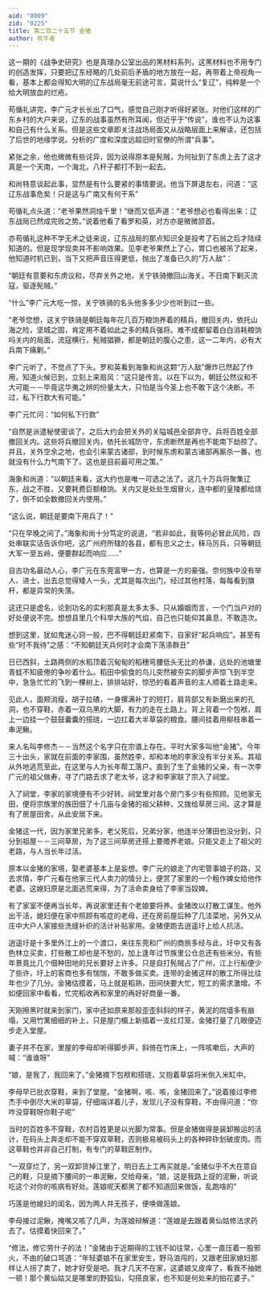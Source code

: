 ```yaml
---
aid: "0009"
zid: "0225"
title: 第二百二十五节 金猪
author: 吹牛者
---
```


这一期的《战争史研究》也是真理办公室出品的黑材料系列，这黑材料也不用专门的创造发挥，只要把辽东经略的几处前后矛盾的地方放在一起，再带着上帝视角一看，基本上都会得知大明的辽东战局毫无前途可言，莫说什么“复辽”，纯粹是一个给大明放血的烂疮。

苟循礼讲完，李广元才长长出了口气，感觉自己刚才听得好紧张。对他们这样的广东乡村的大户来说，辽东的战事虽然有所耳闻，但近乎于“传说”，谁也不认为这事和自己有什么关系。但是这些文章即关注战场局面又从战略层面上来解读，还包括了后世的地缘学说。分析的广度和深度远超旧时官僚的所谓“兵事”。

紧张之余，他也微微有些诧异，因为说得原本是髡贼，为何扯到了东虏上去了这才真是一个天南，一个海北，八杆子都打不到一起去。

和尚特意谈起此事，显然是有什么要紧的事情要说。他当下屏退左右，问道：“这辽东战事危矣！只是这与广南又有何干系”

苟循礼点头道：“老爷果然洞烛千里！”继而又低声道：“老爷想必也看得出来：辽东战局已然成完败之势。”说着他看了看罗和英，对方亦是微微颔首。

亦苟循礼这种不学无术之徒来说，辽东战局的那点知识全是投考了石翁之后才陆续知道的。但是现学现卖并不影响效果。见李老爷果然上了心，胃口也被吊了起来，他知道时机已到，当下又把声音压得更低，抛出了准备已久的“万人敌”：

“朝廷有意要和东虏议和，尽弃关外之地，关宁铁骑撤回山海关。不日南下剿灭流寇，驱逐髡贼。”

“什么”李广元大吃一惊，关宁铁骑的名头他多多少少也听到过一些。

“老爷您想，这关宁铁骑是朝廷每年花几百万粮饷养着的精兵，撤回关内，依托山海之险，坚城之固，肯定用不着如此之多的精兵强将。难不成都留着白白消耗粮饷吗关内的局面，流寇横行，髡贼猖獗，都是朝廷的腹心之患，这一二年内，必有大兵南下痛剿。”

李广元听了，不觉点了下头。罗和英看到海象和尚这颗“万人敌”爆炸已然起了作用，知道火候已到，立刻上来扇风：“这只是传言。以在下以为，朝廷公然议和不大可能－－毕竟这华夷之辨的份量太大，只怕是当今圣上也不敢下这个决断。不过，私下行款大有可能。”

李广元忙问：“如何私下行款”

“自然是派遣秘使密谈了。之后大约会把关外的关隘城邑全部弃守。兵将百姓全部撤回关内。这些将兵撤回关内，依托长城防守，东虏断然是再也不能南下劫掠了。并且，关外空余之地，也会引来蒙古诸部，到时候东虏和蒙古诸部再厮杀一番，也就没有什么力气南下了。这也是目前最可用之策。”

海象和尚道：“以朝廷来看，这大约也是唯一可选之法了。这几十万兵将聚集辽东，战之不胜，又要耗费巨额粮饷。关内又是处处生烟冒火，连中都的皇陵都给烧了，倒不如全数撤回关内使用。”

“这么说，朝廷是要南下用兵了！”

“只在早晚之间了。”海象和尚十分笃定的说道，“若非如此，我等何必冒此风险，四处串联实话告诉你吧，这广州府所辖的各县，都有忠义之士，秣马厉兵，只等朝廷大军一至五岭，便要群起而响应……”

自古功名最动人心，李广元在东莞富甲一方，也算是一方的豪强。奈何族中没有举人、进士，出去总觉得矮人一头，尤其是每次出门，经过其他村落，每每看到旗杆，都是异常的失落。

这还只是虚名，论到功名的实利那真是太多太多。只从婚姻而言，一个门当户对的好处便说不完。想想县里几个科举大族的气焰，自己也只能仰其鼻息，不敢造次。

想到这里，犹如鬼迷心窍一般，巴不得朝廷赶紧南下，自家好“起兵响应”。甚至有些“时不我待”之感：“不知朝廷天兵何时才会南下荡涤群丑”

日已西斜，土路两侧的水稻顶着沉甸甸的稻穗弯腰低头无比的恭谦，远处的池塘里青蛙不知疲倦的争吵着什么。稻田中偷食的鸟儿突然被夯实的脚步声惊飞到半空中，急急忙忙的飞到一棵树上，排排站好，惊恐的看着声音的主人顺着土路走来。

见此人，面颊消瘦，胡子拉碴，一身摞满补丁的短打，肩背部又有新磨出来的孔洞，也不穿鞋，赤着一双乌黑的大脚，有力的走在土路上。背上背着一个包袱，肩上一边挂一个鼓鼓囊囊的搭琏，一边扛着大半草袋的粮食。腰间挂着用柳枝串着一串泥鳅。

来人名叫李修杰－－当然这个名字只在宗谱上存在。平时大家多叫他“金猪”。今年三十出头，家就在前面的李家围，虽然姓李，却和本地的李家没有半分关系。其祖从外地逃荒至此，在这里与人为长年帮工落户。直到了生了金猪的父亲，有一次李广元的祖父做寿，寻了门路去求了老太爷，这才和李家联了宗入了祠堂。

入了祠堂，李家的家境便有不少好转。祠堂里对各个房门多少有些照顾。见他家无田，便将宗族里的族田佃了十几亩与金猪的祖父耕种，又拨给草房三间。这才算是有了房屋田舍，从此安居下来。

金猪这一代，因为家里兄弟多，老父死后，兄弟分家，他连半分薄田也没分到，只分到祖屋－－三间草房，为了这三间草房还搭上要赡养老娘。只能又走上了祖父的老路，与人当长年过活。



原本以金猪的家境，娶老婆基本上是妄想。李广元的娘走了内宅管事娘子的路，又去求情，李广元看在他家三代人卖力的情分上，便赏了家里的一个粗作婢女给他作老婆。这媳妇原是北面逃荒来得，为了活命卖身给了李家当奴婢。

有了家室不便再当长年，再说家里还有个老娘要将养。金猪改以打散工谋生。他外出干活，媳妇便在家中照顾有咳症的老母，还在房前屋后种了几洼菜地，另外又从庄中大户人家接些洗缝补织的活计补贴家用。金猪便跑去逍遥圩上给人抗活。

逍遥圩是十多里外江上的一个渡口，来往东莞和广州的商旅多经与此，圩中又有各色林立买卖，打些散工却也是不愁的，加上逢年过节族里公仓总还有些米分。有些年景竟比几个佃种田地的兄长要好上许多。只是自打髡贼占了广州，江上行船便少了些许，圩上的客商也多有惴惴，不敢多做买卖。连带的金猪这样的散工所得比往年也少了几分。金猪估摸着，马上就是稻熟，田间快要大忙，短工的需求激增。不如便回家中看看，忙完稻收再和家里的再好好商量一番。

天刚擦黑时就来到家门，家中还如原来那般歪歪斜斜的样子，黄泥的院墙多有崩塌，又用竹篱细细的补上，只是屋门楣上新插着一支红灯笼，金猪打量了几眼便迈步走入堂屋。

妻子并不在家，里屋的李母却听得脚步声，斜倚在竹床上，一阵咳嗽后，大声的喊：“谁谁呀”

“娘，是我了，我回来了。”金猪摘下包袱和搭琏，又抱着草袋将米倒入米缸中。

李母早已批衣穿鞋，来到了堂屋。“金猪啊，咳、咳，金猪回来了。”说着接过李修杰手中倒尽大米的草袋，仔细端详着儿子，发现儿子没有穿鞋，不由得问道：“你咋没穿鞋呀你鞋子呢”

当时的百姓多不穿鞋，农村百姓更是以光脚为常事。但是金猪做得是装卸搬运的活计，在码头上奔走却不能不穿双草鞋，否则极易被码头上的各种碎砟划破皮肉。而这草鞋也并非自己打制，有专门的草鞋匠制作。

“一双穿烂了，另一双卸货掉江里了，明日去上工再买就是。”金猪似乎不大在意自己的鞋，只是摘下腰间的一串泥鳅，交给母亲，“娘，这是我路上捉的泥鳅，听说吃这个对你的咳病有好处。莲娘呢天都黑了都不知道回来做饭，乱跑啥的”

巧莲是他媳妇的闺名，因为两人并无孩子，便唤做莲娘。

李母接过泥鳅，掩嘴又咳了几声，为莲娘辩解道：“莲娘是去跟着黄仙姑修法求药去了。估摸着快回来了。”

“修法，修它劳什子的法！”金猪由于近期得的工钱不如往常，心里一直压着一股邪火，不由的破口骂道：“年轻婆娘不在家里安生，野马浪闯的，又跟老田家媳妇那样让人拐了卖了，她才好受是吧。我才几天不在家，这婆娘又皮痒了，看我不抽她一顿！那个黄仙姑又是哪里的野狐仙，勾搭良家，也不知是何处来的拍花婆子。”

